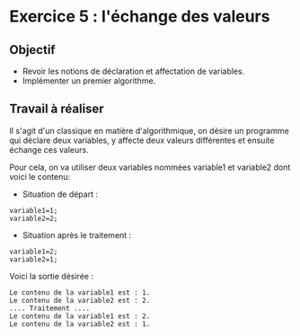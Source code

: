 # Exercice 5 : l'échange des valeurs

## Objectif

- Revoir les notions de déclaration et affectation de variables.
- Implémenter un premier algorithme.

## Travail à réaliser


Il  s'agit  d'un  classique en  matière  d'algorithmique, on  désire  un  programme  qui  déclare  deux  variables, y affecte deux valeurs différentes et ensuite échange ces valeurs.

Pour cela, on va utiliser deux variables nommées variable1 et variable2 dont voici le contenu:
- Situation de départ :
```
variable1=1;
variable2=2;
```

- Situation après le traitement :
```
variable1=2;
variable2=1;
```

Voici la sortie désirée :

```
Le contenu de la variable1 est : 1.
Le contenu de la variable2 est : 2.
.... Traitement ....
Le contenu de la variable1 est : 2.
Le contenu de la variable2 est : 1.
```
